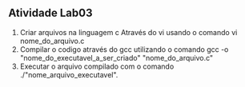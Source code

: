 ## Atividade Lab03
1. Criar arquivos na linguagem c Através do vi usando o comando vi nome_do_arquivo.c
2. Compilar o codigo através do gcc utilizando o comando gcc -o "nome_do_executavel_a_ser_criado" "nome_do_arquivo.c"
3. Executar o arquivo compilado com o comando ./"nome_arquivo_executavel". 
